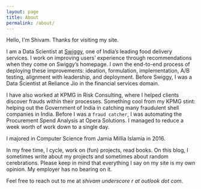 ```yaml
---
layout: page
title: About
permalink: /about/
---
```


Hello, I'm Shivam. Thanks for visiting my site.

I am a Data Scientist at [Swiggy](https://en.wikipedia.org/wiki/Swiggy), one of India’s leading food delivery services. I work on improving users’ experience through recommendations when they come on Swiggy’s homepage. I own the end-to-end process of deploying these improvements: ideation, formulation, implementation, A/B testing, alignment with leadership, and deployment. Before Swiggy, I was a Data Scientist at Reliance Jio in the financial services domain.

I have also worked at KPMG in Risk Consulting, where I helped clients discover frauds within their processes. Something cool from my KPMG stint: helping out the Government of India in catching many fraudulent shell companies in India. Before I was a `fraud catcher`, I was automating the Procurement Spend Analysis at Opera Solutions. I managed to reduce a week worth of work down to a single day.

I majored in Computer Science from Jamia Millia Islamia in 2016.

In my free time, I cycle, work on (fun) projects, read books. On this blog, I sometimes write about my projects and sometimes about random cerebrations. Please keep in mind that everything I say on my site is my own opinion. My employer has no bearing on it.

Feel free to reach out to me at *shivam underscore r at outlook dot com*.
